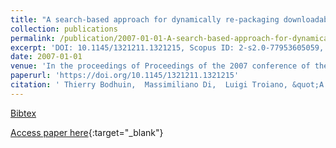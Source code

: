 ```yaml
---
title: "A search-based approach for dynamically re-packaging downloadable applications"
collection: publications
permalink: /publication/2007-01-01-A-search-based-approach-for-dynamically-re-packaging-downloadable-applications
excerpt: 'DOI: 10.1145/1321211.1321215, Scopus ID: 2-s2.0-77953605059, Cited by: 5'
date: 2007-01-01
venue: 'In the proceedings of Proceedings of the 2007 conference of the Centre for Advanced Studies on Collaborative Research, October 22-25, 2007, Richmond Hill, Ontario, Canada'
paperurl: 'https://doi.org/10.1145/1321211.1321215'
citation: ' Thierry Bodhuin,  Massimiliano Di,  Luigi Troiano, &quot;A search-based approach for dynamically re-packaging downloadable applications.&quot; In the proceedings of Proceedings of the 2007 conference of the Centre for Advanced Studies on Collaborative Research, October 22-25, 2007, Richmond Hill, Ontario, Canada, 2007.'
---
```

[Bibtex](https://dblp.org/rec/bib/conf/cascon/BodhuinPT07)

[Access paper here](https://doi.org/10.1145/1321211.1321215){:target="_blank"}
